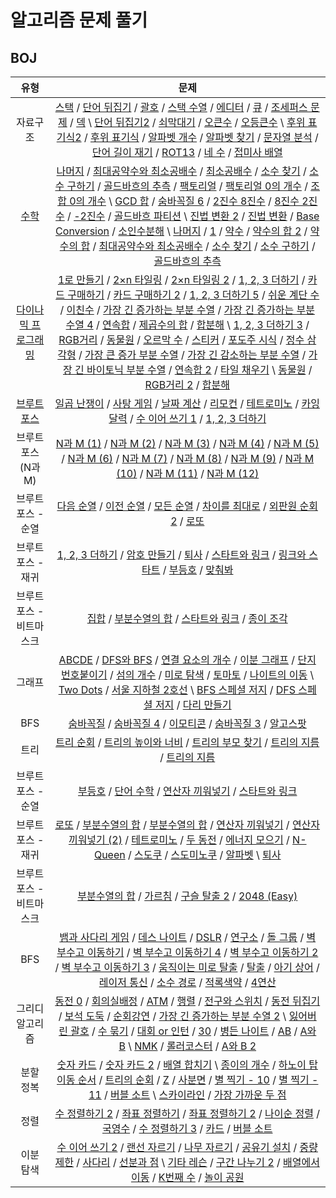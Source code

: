 # 알고리즘 문제 풀기

## BOJ

유형 | 문제
:-:|:-:
자료구조 | [스택](https://gist.github.com/ycj1212/c36ba20a90c20117c2f9d58396a7c0f9) / [단어 뒤집기](https://gist.github.com/ycj1212/4d560e943b82e151cb5058b280c25e22) / [괄호](https://gist.github.com/ycj1212/d5aeee556c0e1fafe8feba592bb17472) / [스택 수열](https://gist.github.com/ycj1212/f375d8303c394e4c6d5186c2ab7c4858) / [에디터](https://gist.github.com/ycj1212/8ed5f77e84a67e5508a736b686c720e0) / [큐](https://gist.github.com/ycj1212/5c46e21d019551002c10f2893495d841) / [조세퍼스 문제](https://gist.github.com/ycj1212/bf1b5819bb8cfb2cfc786e4e3cea9836) / [덱](https://gist.github.com/ycj1212/77ef17c765f7cef9f232e4bc62df42a2) \ [단어 뒤집기2](https://gist.github.com/ycj1212/81742cd92e7d2edaec1fe52ae4422f57) / [쇠막대기](https://gist.github.com/ycj1212/dbc47f226838ad1172dee68dd2c21ebb) / [오큰수](https://gist.github.com/ycj1212/ddc01b5c8e5be026472106142cba767d) / [오등큰수](https://gist.github.com/ycj1212/6586f73e463634d1441e229d67a13886) \ [후위 표기식2](https://gist.github.com/ycj1212/c16aafd24cde58bf212d5454f2ce37e3) / [후위 표기식](https://gist.github.com/ycj1212/138fa1a186af29c6ebcaf1c2ec280d51) / [알파벳 개수](https://gist.github.com/ycj1212/44450c5df3e48539ee51bc3b8e281520) / [알파벳 찾기](https://gist.github.com/ycj1212/395e8ed383e547ad0488cc2ccf2680c2) / [문자열 분석](https://gist.github.com/ycj1212/042bc9204655ad49c543aaca99ff6d3b) / [단어 길이 재기](https://gist.github.com/ycj1212/4ab8729bb09bd626c1e4f2589949c42e) / [ROT13](https://gist.github.com/ycj1212/a34df9975b3dbdca269c9e5d196f32cc) / [네 수](https://gist.github.com/ycj1212/aa2d5a4d083dbb00ae4904e17cc22546) / [접미사 배열](https://gist.github.com/ycj1212/79816511cebc14cb2b594453e166a33d)
[수학](./300.md) | [나머지](https://gist.github.com/ycj1212/d38017fa0316b58e37c9278dd8b7b9a8) / [최대공약수와 최소공배수](https://gist.github.com/ycj1212/1e2740d7629573e7b101e0c7f757c744) / [최소공배수](https://gist.github.com/ycj1212/d17084735c4eb79570a0ccfc55009c6f) / [소수 찾기](https://gist.github.com/ycj1212/c1754da0ea2e01eaca9de4f89ab31c95) / [소수 구하기](https://gist.github.com/ycj1212/ac1d79fed38e7b49a9c943b98af4116c) / [골드바흐의 추측](https://gist.github.com/ycj1212/9d514d9b075d19788f8419ba9f71751d) / [팩토리얼](https://gist.github.com/ycj1212/7a9299ebd68996b0910822dbb5d33c4d) / [팩토리얼 0의 개수](https://gist.github.com/ycj1212/3e283d82ec15daa294fa3680821bcb61) / [조합 0의 개수](https://gist.github.com/ycj1212/cb35c0836965a900da77a199bec2bc31) \ [GCD 합](https://gist.github.com/ycj1212/680ca8a83cec61a0235ec62454a60d36) / [숨바꼭질 6](https://gist.github.com/ycj1212/b64b859e6462873f7964c86bfb8c5c67) / [2진수 8진수](https://gist.github.com/ycj1212/77b2f75b1565928faa3d0426045caadd) / [8진수 2진수](https://gist.github.com/ycj1212/8597cfb9465b98e9680eebeab9987132) / [-2진수](https://gist.github.com/ycj1212/4cd716a712ef8fa0a476c3e9c9560a22) / [골드바흐 파티션](https://gist.github.com/ycj1212/749532d05061768f9b91afb4d8f3d313) \ [진법 변환 2](https://gist.github.com/ycj1212/a3f6b722048eb4e67516ddc5b4e67402) / [진법 변환](https://gist.github.com/ycj1212/a03aac0ef787fffe3be171dd29c7f57b) / [Base Conversion](https://gist.github.com/ycj1212/5349f7b96a25b949c6d8d6b499e3bca7) / [소인수분해](https://gist.github.com/ycj1212/f152835e9a5ad00c0a703ed2ef4a07d7) \ [나머지](https://gist.github.com/ycj1212/d38017fa0316b58e37c9278dd8b7b9a8) / [1](https://gist.github.com/ycj1212/1bd698b268517a9efb8681fd62a40ca7) / [약수](https://gist.github.com/ycj1212/9380fd738988133d7015f85f2bb79789) / [약수의 합 2](https://gist.github.com/ycj1212/a87ec241883515e04e5afa104b2a007a) / [약수의 합](https://gist.github.com/ycj1212/128b789da0ceacb4cf8452b0ac978e68) / [최대공약수와 최소공배수](https://gist.github.com/ycj1212/1e2740d7629573e7b101e0c7f757c744) / [소수 찾기](https://gist.github.com/ycj1212/c1754da0ea2e01eaca9de4f89ab31c95) / [소수 구하기](https://gist.github.com/ycj1212/ac1d79fed38e7b49a9c943b98af4116c) / [골드바흐의 추측](https://gist.github.com/ycj1212/9d514d9b075d19788f8419ba9f71751d)
[다이나믹 프로그래밍](./400.md) | [1로 만들기](https://gist.github.com/ycj1212/8812961a3508efbaa83f005de3f8a5ee) / [2×n 타일링](https://gist.github.com/ycj1212/458a3939e6c69052cab0d224585e6bec) / [2×n 타일링 2](https://gist.github.com/ycj1212/093eba6fcacbe6e98dbf980d86729228) / [1, 2, 3 더하기](https://gist.github.com/ycj1212/583c1cf6e76660c2e2887b8f634e417c) / [카드 구매하기](https://gist.github.com/ycj1212/2d3e7f6ba7a05054e8120422492c6481) / [카드 구매하기 2](https://gist.github.com/ycj1212/c673d13d3580fc5e8b75e8e2714f562a) / [1, 2, 3 더하기 5](https://gist.github.com/ycj1212/cc96c38c5ff74f823ed58cb4e168a573) / [쉬운 계단 수](https://gist.github.com/ycj1212/c4ceab00f03afce816a60451193d6a20) / [이친수](https://gist.github.com/ycj1212/8f1209e39928545476bbb6afb32bc678) / [가장 긴 증가하는 부분 수열](https://gist.github.com/ycj1212/408e0a13d0458ab03fcc07b20f20cc05) / [가장 긴 증가하는 부분 수열 4](https://gist.github.com/ycj1212/dfb5901cba2ec2fa075fd84581d1f7f2) / [연속합](https://gist.github.com/ycj1212/70ea2072d00221c58992c8a3e5a4d26f) / [제곱수의 합]() / [합분해]() \ [1, 2, 3 더하기 3]() / [RGB거리]() / [동물원]() / [오르막 수]() / [스티커]() / [포도주 시식]() / [정수 삼각형]() / [가장 큰 증가 부분 수열]() / [가장 긴 감소하는 부분 수열]() / [가장 긴 바이토닉 부분 수열]() / [연속합 2]() / [타일 채우기]() \ [동물원]() / [RGB거리 2]() / [합분해]()
[브루트 포스](./500.md) | [일곱 난쟁이](https://gist.github.com/ycj1212/1e227b923c7880f3d37ba62e4fd598ad) / [사탕 게임](https://gist.github.com/ycj1212/fbf88db3c1133785f9af88379175432f) / [날짜 계산](https://gist.github.com/ycj1212/b445c19f4cd341189e9b9dd5c83a5b6a) / [리모컨]() / [테트로미노](https://gist.github.com/ycj1212/6f6fbdf1dbcaebbee17a5b45bec3e1fc) / [카잉 달력](https://gist.github.com/ycj1212/05b3d77190256d6b41a9c4f8552c976c) / [수 이어 쓰기 1]() / [1, 2, 3 더하기]()
브루트 포스 (N과 M) | [N과 M (1)](https://gist.github.com/ycj1212/906ad0514476ae82bef27070c44f51a0) / [N과 M (2)]() / [N과 M (3)]() / [N과 M (4)]() / [N과 M (5)]() / [N과 M (6)]() / [N과 M (7)]() / [N과 M (8)]() / [N과 M (9)]() / [N과 M (10)]() / [N과 M (11)]() / [N과 M (12)]()
브루트 포스 - 순열 | [다음 순열](https://gist.github.com/ycj1212/8ce764d70c6100dadf2e416beda41e6) / [이전 순열]() / [모든 순열]() / [차이를 최대로](https://gist.github.com/ycj1212/903a1cb4fb7c85532ff0c1608ad6135d) / [외판원 순회 2]() / [로또]()
브루트 포스 - 재귀 | [1, 2, 3 더하기]() / [암호 만들기]() / [퇴사]() / [스타트와 링크](https://gist.github.com/ycj1212/259199e7f5a08281c1b5f50b7a6b35bb) / [링크와 스타트]() / [부등호]() / [맞춰봐]()
브루트 포스 - 비트마스크 | [집합]() / [부분수열의 합]() / [스타트와 링크]() / [종이 조각]()
그래프 | [ABCDE]() / [DFS와 BFS]() / [연결 요소의 개수]() / [이분 그래프]() / [단지번호붙이기]() / [섬의 개수]() / [미로 탐색]() / [토마토]() / [나이트의 이동](https://gist.github.com/ycj1212/ee1c3b8708c2ffe0864047fa92d61e87) \ [Two Dots]() / [서울 지하철 2호선]() \ [BFS 스페셜 저지]() / [DFS 스페셜 저지]() / [다리 만들기]()
BFS | [숨바꼭질]() / [숨바꼭질 4]() / [이모티콘](https://gist.github.com/ycj1212/91638cc413380f657896a69d21a752dc) / [숨바꼭질 3]() / [알고스팟]()
트리 | [트리 순회]() / [트리의 높이와 너비]() / [트리의 부모 찾기]() / [트리의 지름]() / [트리의 지름]()
브루트 포스 - 순열 | [부등호](https://gist.github.com/ycj1212/582c8f59ee120176e0ddedb0ce53f888) / [단어 수학]() / [연산자 끼워넣기]() / [스타트와 링크]()
브루트 포스 - 재귀 | [로또]() / [부분수열의 합]() / [부분수열의 합]() / [연산자 끼워넣기](https://gist.github.com/ycj1212/6c206a566671298bf355ece9fb0b888b) / [연산자 끼워넣기 (2)]() / [테트로미노]() / [두 동전]() / [에너지 모으기]() / [N-Queen]() / [스도쿠]() / [스도미노쿠]() / [알파벳]() \ [퇴사]()
브루트 포스 - 비트마스크 | [부분수열의 합]() / [가르침]() / [구슬 탈출 2]() / [2048 (Easy)]()
BFS | [뱀과 사다리 게임]() / [데스 나이트](https://gist.github.com/ycj1212/2b288fc8efe7693a3f49dc4a2b4f2240) / [DSLR]() / [연구소]() / [돌 그룹]() / [벽 부수고 이동하기]() / [벽 부수고 이동하기 4]() / [벽 부수고 이동하기 2]() / [벽 부수고 이동하기 3]() / [움직이는 미로 탈출]() / [탈출]() / [아기 상어]() / [레이저 통신](https://gist.github.com/ycj1212/3466bbee52480547d654e95b55343587) / [소수 경로]() / [적록색약]() / [4연산]()
그리디 알고리즘 | [동전 0](https://gist.github.com/ycj1212/d10a7eefff9ffe0b80447600ca8e5eb9) / [회의실배정](https://gist.github.com/ycj1212/770252c4d785c766709a8221f745e77b) / [ATM](https://gist.github.com/ycj1212/f809190191b21a2f660378f99a92ad5f) / [행렬](https://gist.github.com/ycj1212/f113c1351fe81bf401d5ab732025a0b4) / [전구와 스위치](https://gist.github.com/ycj1212/6ac1d45b9c7a20346161c3e6d7f8aa89) / [동전 뒤집기]() / [보석 도둑]() / [순회강연](https://gist.github.com/ycj1212/44f48e7b241baf6b9b8466124e9585de) / [가장 긴 증가하는 부분 수열 2]() \ [잃어버린 괄호]() / [수 묶기](https://gist.github.com/ycj1212/9515b65221dd72cc82a2c80ff5142062) / [대회 or 인턴]() / [30]() / [병든 나이트]() / [AB]() / [A와 B]() \ [NMK]() / [롤러코스터]() / [A와 B 2]()
분할 정복 | [숫자 카드]() / [숫자 카드 2](https://gist.github.com/ycj1212/7f4aed33db21772b4db7ef24757ce2b8) / [배열 합치기]() \ [종이의 개수](https://gist.github.com/ycj1212/3af42f7a77a91c946965737c1dc9ccd0) / [하노이 탑 이동 순서]() / [트리의 순회]() / [Z](https://gist.github.com/ycj1212/dac8ebff7cdab7486dd33542bfd878ba) / [사분면](https://gist.github.com/ycj1212/364ca92bef96b7871c69e39f7c68ef51) / [별 찍기 - 10](https://gist.github.com/ycj1212/30fc7e143e0cce4c2aef2dc13de7ab9f) / [별 찍기 - 11]() / [버블 소트]() \ [스카이라인]() / [가장 가까운 두 점](https://gist.github.com/ycj1212/f54bfeaa4023489692e5396ba1b4db08)
정렬 | [수 정렬하기 2](https://gist.github.com/ycj1212/28766ed0d220bcac187e2163b3ddf04d) / [좌표 정렬하기](https://gist.github.com/ycj1212/b7b5d398abbd3e2cd00886217f3baa22) / [좌표 정렬하기 2](https://gist.github.com/ycj1212/fe6a8f4ae9bf835b95204c1c835e8b2c) / [나이순 정렬](https://gist.github.com/ycj1212/d95c5dca57dcf2a6c827a58e84455030) / [국영수](https://gist.github.com/ycj1212/6893f629dd22b9b4c0c512b9df087d0b) / [수 정렬하기 3](https://gist.github.com/ycj1212/418869e93e9662564072ccb88ae8a831) / [카드](https://gist.github.com/ycj1212/122addfd012acd275e52087b9cf33706) / [버블 소트]()
이분 탐색 | [수 이어 쓰기 2](https://gist.github.com/ycj1212/2b4db48f6e1689bd4bc72faea2bbfceb) / [랜선 자르기](https://gist.github.com/ycj1212/9fa300f177d8157fe980c63d7d58b1a4) / [나무 자르기](https://gist.github.com/ycj1212/55f1eaa3522fde1764c275b99ad7f21c) / [공유기 설치](https://gist.github.com/ycj1212/19ef70c39613c85948322cf2dc055d3e) / [중량제한]() / [사다리]() / [선분과 점]() \ [기타 레슨]() / [구간 나누기 2]() / [배열에서 이동]() / [K번째 수]() / [놀이 공원]()
